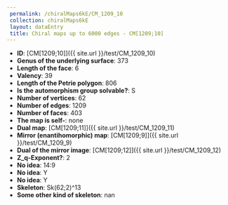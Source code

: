 ```yaml
--- 
 permalink: /chiralMaps6kE/CM_1209_10 
 collection: chiralMaps6kE
 layout: dataEntry
 title: Chiral maps up to 6000 edges - CM[1209;10]
---
```


- **ID**: [CM[1209;10]]({{ site.url }}/test/CM_1209_10)
- **Genus of the underlying surface**: 373
- **Length of the face**: 6
- **Valency**: 39
- **Length of the Petrie polygon**: 806
- **Is the automorphism group solvable?**: S
- **Number of vertices**: 62
- **Number of edges**: 1209
- **Number of faces**: 403
- **The map is self-**: none
- **Dual map**: [CM[1209;11]]({{ site.url }}/test/CM_1209_11)
- **Mirror (enantihomorphic) map**: [CM[1209;9]]({{ site.url }}/test/CM_1209_9)
- **Dual of the mirror image**: [CM[1209;12]]({{ site.url }}/test/CM_1209_12)
- **Z_q-Exponent?**: 2
- **No idea**:  14:9
- **No idea**: Y
- **No idea**: Y
- **Skeleton**: Sk(62;2)^13
- **Some other kind of skeleton**: nan
